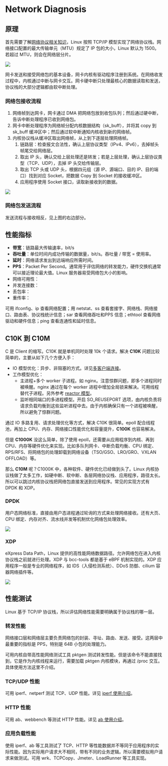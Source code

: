 # Network Diagnosis

## 原理

首先需要了解[网络协议相关知识](../network-protocol/)，Linux 按照 TCP/IP 模型实现了网络协议栈。网络接口配置的最大传输单元（MTU）规定了 IP 包的大小，Linux 默认为 1500。若超过 MTU，则会在网络层分片。

![](../../.gitbook/assets/image%20%28310%29.png)

网卡发送和接受网络包的基本设备，网卡内核有驱动程序注册到系统。在网络收发过程中，内核通过中断与网卡交互。网卡硬中断只处理最核心的数据读取和发送，协议栈的大部分逻辑都由软中断处理。

### 网络包接收流程

1. 网络帧到达网卡，网卡通过 DMA 把网络包放到收包队列；然后通过硬中断，告诉中断处理程序已收到网络包。
2. 网卡中断处理程序为网络帧分配内核数据结构（sk\_buff），并将其 copy 到 sk\_buff 缓冲区中；然后通过软中断通知内核收到新的网络帧。
3. 内核协议栈从缓冲区取出网络帧，从上到下逐层处理网络帧。
   1. 链路层：检查报文合法性，确认上层协议类型（IPv4、IPv6），去掉帧头帧尾交给网络层。
   2. 取出 IP 头，确认交给上层处理还是转发；若是上层处理，确认上层协议类型（TCP、UDP），去掉 IP 头交给传输层。
   3. 取出 TCP 头或 UDP 头，根据四元组（源 IP、源端口、目的 IP、目的端口）找到对应 Socket，把数据 Copy 到 Socket 的接收缓冲区。
   4. 应用程序使用 Socket 接口，读取新接收到的数据。

![](../../.gitbook/assets/image%20%28312%29.png)

### 网络包发送流程

发送流程与接收相反，见上图的右边部分。

## 性能指标

* **带宽**：链路最大传输速率，bit/s
* **吞吐量**：单位时间内成功传输的数据量，bit/s。吞吐量 / 带宽 = 使用率。
* **延时**：网络请求发出到远端响应所需时间。
* **PPS**：Packet Per Second。通常用于评估网络的转发能力，硬件交换机通常可以接近理论最大值。Linux 服务器易受网络包大小的影响。
* 网络可用性：
* 并发连接数：
* 丢包率：
* 重传率：

可用 ifconfig、ip 查看网络配置；用 netstat、ss 查看套接字、网络栈、网络接口、路由表、协议栈统计信息；sar 查看网络吞吐和PPS 信息；ethtool 查看网络驱动和硬件信息；ping 查看连通性和延时信息。

## C10K 到 C10M

C 是 Client 的缩写。C10K 就是单机同时处理 10k 个请求。解决 **C10K** 问题比较简单的，主要从如下几个方便入手：

* IO 模型优化：异步、非阻塞的方式。详见[多客户端连接](../network-protocol/transport-layer.md#duo-ke-hu-duan-lian-jie)。
* 工作模型优化：
  * 主进程+多个 worker 子进程。如 nginx。注意惊群问题，即多个进程同时被唤醒。nginx 通过在每个 worker 进程中增加全局锁来解决。可用线程替代子进程。另外参考 [reactor 模型](../../java/tuning/programming.md#nio)。
  * 监听相同端口的多进程模型。开启 SO\_REUSEPORT 选项，由内核负责将请求负载均衡到这些监听进程中去。由于内核确保只有一个进程被唤醒，所以避免了惊群问题。

通过 IO 多路复用、请求处理优化等方式，解决 C10K 很简单。epoll 配合线程池，再加上 CPU、内存、网络接口性能优化和容量提升，**C100K** 也容易解决。

但是 **C1000K** 没这么简单，除了使用 epoll，还需要从应用程序到内核、再到 CPU、内存等硬件优化来实现。比如多队列网卡、中断负载均衡、CPU 绑定、RPS/RFS、将网络包的处理卸载到网络设备（TSO/GSO、LRO/GRO、VXLAN OFFLOAD）等。

那么 **C10M** 呢？C1000K 中，各种软件、硬件优化已经做到头了。Linux 内核协议栈做了太多工作，如硬中断、软中断、各层网络协议栈、应用程序，路径太长。所以可以跳过内核协议栈把网络包直接发送到应用程序。常见的实现方式有 DPDK 和 XDP。

### DPDK

用户态网络标准，直接由用户态进程通过轮询的方式来处理网络接收。还有大页、CPU 绑定、内存对齐、流水线并发等机制优化网络包处理效率。

![](../../.gitbook/assets/image%20%28311%29.png)

### XDP

eXpress Data Path，Linux 提供的高性能网络数据路径。允许网络包在进入内核协议栈之前就进行处理。XDP 与 bcc-tools 都是基于 eBPF 机制实现的。XDP 应用程序一般是专业的网络程序，如 IDS（入侵检测系统）、DDoS 防御、cilium 容器网络插件等。

![](../../.gitbook/assets/image%20%28309%29.png)

## 性能测试

Linux 基于 TCP/IP 协议栈，所以评估网络性能需要明确属于协议栈的哪一层。

### 转发性能

网络接口层和网络层主要负责网络包的封装、寻址、路由、发送、接受。这两层中最重要的指标是 PPS，特别是 64B 小包的处理能力。

可用内核自带高性能网络测试工具 pktgen 测试转发性能。但是该命令不能直接找到，它是作为内核线程来运行，需要加载 pktgen 内核模块，再通过 /proc 交互。具体使用方法这里不介绍。

### TCP/UDP 性能

可用 iperf、netperf 测试 TCP、UDP 性能。详见 [iperf 使用介绍](diagnostic-tools.md#iperf)。

### HTTP 性能

可用 ab、webbench 等测试 HTTP 性能。详见 [ab 使用介绍](diagnostic-tools.md#ab)。

### 应用负载性能

使用 iperf、ab 等工具测试了 TCP、HTTP 等性能数据并不等同于应用程序的实际性能。因为实际用户请求大不相同，带有不同的业务逻辑。所以需要模拟用户请求来做测试。可用 wrk、TCPCopy、Jmeter、LoadRunner 等工具实现。

